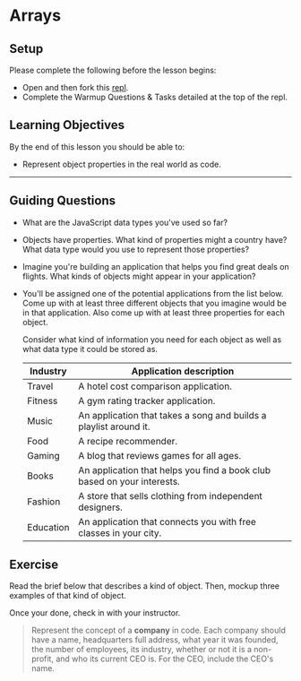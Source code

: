 # Arrays

## Setup

Please complete the following before the lesson begins:

- Open and then fork this [repl]().
- Complete the Warmup Questions & Tasks detailed at the top of the repl.

## Learning Objectives

By the end of this lesson you should be able to:

- Represent object properties in the real world as code.

---

## Guiding Questions

- What are the JavaScript data types you've used so far?

- Objects have properties. What kind of properties might a country have? What data type would you use to represent those properties?

- Imagine you're building an application that helps you find great deals on flights. What kinds of objects might appear in your application?

- You'll be assigned one of the potential applications from the list below. Come up with at least three different objects that you imagine would be in that application. Also come up with at least three properties for each object.

  Consider what kind of information you need for each object as well as what data type it could be stored as.

  | Industry  | Application description                                                 |
  | --------- | ----------------------------------------------------------------------- |
  | Travel    | A hotel cost comparison application.                                    |
  | Fitness   | A gym rating tracker application.                                       |
  | Music     | An application that takes a song and builds a playlist around it.       |
  | Food      | A recipe recommender.                                                   |
  | Gaming    | A blog that reviews games for all ages.                                 |
  | Books     | An application that helps you find a book club based on your interests. |
  | Fashion   | A store that sells clothing from independent designers.                 |
  | Education | An application that connects you with free classes in your city.        |

## Exercise

Read the brief below that describes a kind of object. Then, mockup three examples of that kind of object.

Once your done, check in with your instructor.

> Represent the concept of a **company** in code. Each company should have a name, headquarters full address, what year it was founded, the number of employees, its industry, whether or not it is a non-profit, and who its current CEO is. For the CEO, include the CEO's name.
